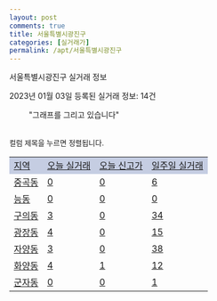 ```yaml
---
layout: post
comments: true
title: 서울특별시광진구
categories: [실거래가]
permalink: /apt/서울특별시광진구
---
```


서울특별시광진구 실거래 정보

2023년 01월 03일 등록된 실거래 정보: 14건

<!--<script async src="https://pagead2.googlesyndication.com/pagead/js/adsbygoogle.js?client=ca-pub-3485438051770037"
 crossorigin="anonymous"></script>-->

<script type="text/javascript">
  google.charts.load('current', {'packages':['corechart']});
  google.charts.setOnLoadCallback(drawChart);

  function drawChart() {
    var data = google.visualization.arrayToDataTable([['거래일', '매매', '전월세', '전매'], ['21-01', 1, 1, 0], ['21-02', 0, 1, 0], ['21-03', 0, 6, 0], ['21-04', 0, 1, 0], ['21-05', 0, 3, 0], ['21-06', 0, 1, 0], ['21-07', 1, 21, 0], ['21-08', 38, 86, 0], ['21-09', 1, 11, 0], ['21-10', 1, 15, 0], ['21-11', 0, 11, 0], ['21-12', 0, 2, 0], ['22-01', 25, 286, 0], ['22-02', 14, 327, 0], ['22-03', 27, 295, 0], ['22-04', 45, 300, 0], ['22-05', 38, 257, 0], ['22-06', 12, 276, 0], ['22-07', 13, 233, 0], ['22-08', 11, 231, 0], ['22-09', 11, 307, 0], ['22-10', 9, 307, 0], ['22-11', 7, 288, 0], ['22-12', 40, 220, 0]]);

    var options = {
      title: '최근 1년간 유형별 거래량 추이',
      legend: { position: 'bottom' }
    };

    setTimeout(function() {
        var chart = new google.visualization.LineChart(document.getElementById('columnchart_material'));
        chart.draw(data, (options));
        document.getElementById('loading').style.display = 'none';
        var dayLabel = (new Date()).getDay();
        if (dayLabel < 2) {
            sorttable.innerSortFunction.apply(document.getElementById('week'), []);
            sorttable.innerSortFunction.apply(document.getElementById('week'), []);        
        }
        else {
            sorttable.innerSortFunction.apply(document.getElementById('today'), []);
            sorttable.innerSortFunction.apply(document.getElementById('today'), []);
        }
    }, 200);

  }
</script>

<div id="loading" style="z-index:20; display: block; margin-left: 35px">"그래프를 그리고 있습니다"</div>
<div id="columnchart_material" style="width: 95%; margin-left: -35px; display: block"></div>
<!--<div style="width: 95%; margin-left: -35px; display: block">
      <script async src="https://pagead2.googlesyndication.com/pagead/js/adsbygoogle.js?client=ca-pub-3485438051770037"
          crossorigin="anonymous"></script>
      <ins class="adsbygoogle"
          style="display:block"
          data-ad-format="fluid"
          data-ad-layout-key="-fb+5w+4e-db+86"
          data-ad-client="ca-pub-3485438051770037"
          data-ad-slot="1827090281"></ins>
      <script>
          (adsbygoogle = window.adsbygoogle || []).push({});
      </script>
</div>-->
<br>

<font size='small' style='font-size: small;'>컬럼 제목을 누르면 정렬됩니다.</font>
<table class="sortable">
  <tr style='background-color: rgba(114, 132, 186,0.4);'>
    <td id="region"><a href="#">지역</a></td>
    <td id="today"><a href="#">오늘 실거래</a></td>
    <td id="today_new"><a href="#">오늘 신고가</a></td>
    <td id="week"><a href="#">일주일 실거래</a></td>
  </tr>

  
  <tr class="item">
    <td><a href="서울특별시광진구중곡동">중곡동</a></td>
    <td><a href="서울특별시광진구중곡동">0</a></td>
    <td><a href="서울특별시광진구중곡동">0</a></td>
    <td><a href="서울특별시광진구중곡동">6</a></td>
  </tr>
    

  <tr class="item">
    <td><a href="서울특별시광진구능동">능동</a></td>
    <td><a href="서울특별시광진구능동">0</a></td>
    <td><a href="서울특별시광진구능동">0</a></td>
    <td><a href="서울특별시광진구능동">0</a></td>
  </tr>
    

  <tr class="item">
    <td><a href="서울특별시광진구구의동">구의동</a></td>
    <td><a href="서울특별시광진구구의동">3</a></td>
    <td><a href="서울특별시광진구구의동">0</a></td>
    <td><a href="서울특별시광진구구의동">34</a></td>
  </tr>
    

  <tr class="item">
    <td><a href="서울특별시광진구광장동">광장동</a></td>
    <td><a href="서울특별시광진구광장동">4</a></td>
    <td><a href="서울특별시광진구광장동">0</a></td>
    <td><a href="서울특별시광진구광장동">15</a></td>
  </tr>
    

  <tr class="item">
    <td><a href="서울특별시광진구자양동">자양동</a></td>
    <td><a href="서울특별시광진구자양동">3</a></td>
    <td><a href="서울특별시광진구자양동">0</a></td>
    <td><a href="서울특별시광진구자양동">38</a></td>
  </tr>
    

  <tr class="item">
    <td><a href="서울특별시광진구화양동">화양동</a></td>
    <td><a href="서울특별시광진구화양동">4</a></td>
    <td><a href="서울특별시광진구화양동">1</a></td>
    <td><a href="서울특별시광진구화양동">12</a></td>
  </tr>
    

  <tr class="item">
    <td><a href="서울특별시광진구군자동">군자동</a></td>
    <td><a href="서울특별시광진구군자동">0</a></td>
    <td><a href="서울특별시광진구군자동">0</a></td>
    <td><a href="서울특별시광진구군자동">1</a></td>
  </tr>
    


</table>


    